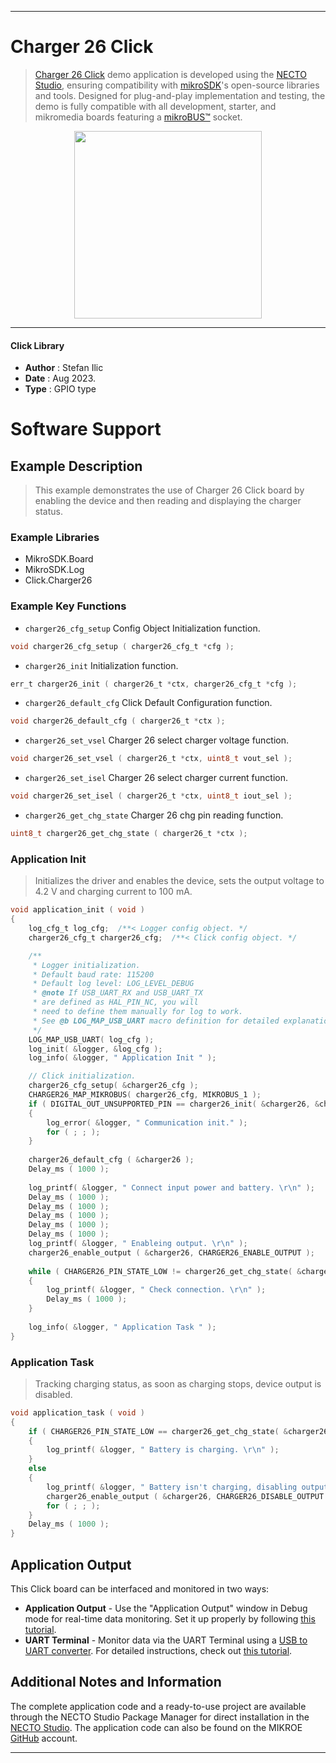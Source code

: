 
---
# Charger 26 Click

> [Charger 26 Click](https://www.mikroe.com/?pid_product=MIKROE-5882) demo application is developed using
the [NECTO Studio](https://www.mikroe.com/necto), ensuring compatibility with [mikroSDK](https://www.mikroe.com/mikrosdk)'s
open-source libraries and tools. Designed for plug-and-play implementation and testing, the demo is fully compatible with
all development, starter, and mikromedia boards featuring a [mikroBUS&trade;](https://www.mikroe.com/mikrobus) socket.

<p align="center">
  <img src="https://www.mikroe.com/?pid_product=MIKROE-5882&image=1" height=300px>
</p>

---

#### Click Library

- **Author**        : Stefan Ilic
- **Date**          : Aug 2023.
- **Type**          : GPIO type

# Software Support

## Example Description

> This example demonstrates the use of Charger 26 Click board by enabling the device
  and then reading and displaying the charger status.

### Example Libraries

- MikroSDK.Board
- MikroSDK.Log
- Click.Charger26

### Example Key Functions

- `charger26_cfg_setup` Config Object Initialization function.
```c
void charger26_cfg_setup ( charger26_cfg_t *cfg );
```

- `charger26_init` Initialization function.
```c
err_t charger26_init ( charger26_t *ctx, charger26_cfg_t *cfg );
```

- `charger26_default_cfg` Click Default Configuration function.
```c
void charger26_default_cfg ( charger26_t *ctx );
```

- `charger26_set_vsel` Charger 26 select charger voltage function.
```c
void charger26_set_vsel ( charger26_t *ctx, uint8_t vout_sel );
```

- `charger26_set_isel` Charger 26 select charger current function.
```c
void charger26_set_isel ( charger26_t *ctx, uint8_t iout_sel );
```

- `charger26_get_chg_state` Charger 26 chg pin reading function.
```c
uint8_t charger26_get_chg_state ( charger26_t *ctx );
```

### Application Init

> Initializes the driver and enables the device, sets the output 
  voltage to 4.2 V and charging current to 100 mA.

```c
void application_init ( void ) 
{
    log_cfg_t log_cfg;  /**< Logger config object. */
    charger26_cfg_t charger26_cfg;  /**< Click config object. */

    /** 
     * Logger initialization.
     * Default baud rate: 115200
     * Default log level: LOG_LEVEL_DEBUG
     * @note If USB_UART_RX and USB_UART_TX 
     * are defined as HAL_PIN_NC, you will 
     * need to define them manually for log to work. 
     * See @b LOG_MAP_USB_UART macro definition for detailed explanation.
     */
    LOG_MAP_USB_UART( log_cfg );
    log_init( &logger, &log_cfg );
    log_info( &logger, " Application Init " );

    // Click initialization.
    charger26_cfg_setup( &charger26_cfg );
    CHARGER26_MAP_MIKROBUS( charger26_cfg, MIKROBUS_1 );
    if ( DIGITAL_OUT_UNSUPPORTED_PIN == charger26_init( &charger26, &charger26_cfg ) ) 
    {
        log_error( &logger, " Communication init." );
        for ( ; ; );
    }
    
    charger26_default_cfg ( &charger26 );
    Delay_ms ( 1000 );
    
    log_printf( &logger, " Connect input power and battery. \r\n" );
    Delay_ms ( 1000 );
    Delay_ms ( 1000 );
    Delay_ms ( 1000 );
    Delay_ms ( 1000 );
    Delay_ms ( 1000 );
    log_printf( &logger, " Enableing output. \r\n" );
    charger26_enable_output ( &charger26, CHARGER26_ENABLE_OUTPUT );
    
    while ( CHARGER26_PIN_STATE_LOW != charger26_get_chg_state( &charger26 ) )
    {
        log_printf( &logger, " Check connection. \r\n" );
        Delay_ms ( 1000 );
    }
    
    log_info( &logger, " Application Task " );
}
```

### Application Task

> Tracking charging status, as soon as charging stops, device output is disabled.

```c
void application_task ( void ) 
{
    if ( CHARGER26_PIN_STATE_LOW == charger26_get_chg_state( &charger26 ) )
    {
        log_printf( &logger, " Battery is charging. \r\n" );
    }
    else
    {
        log_printf( &logger, " Battery isn't charging, disabling output. \r\n" );
        charger26_enable_output ( &charger26, CHARGER26_DISABLE_OUTPUT );
        for ( ; ; );
    }
    Delay_ms ( 1000 );
}
```

## Application Output

This Click board can be interfaced and monitored in two ways:
- **Application Output** - Use the "Application Output" window in Debug mode for real-time data monitoring.
Set it up properly by following [this tutorial](https://www.youtube.com/watch?v=ta5yyk1Woy4).
- **UART Terminal** - Monitor data via the UART Terminal using
a [USB to UART converter](https://www.mikroe.com/click/interface/usb?interface*=uart,uart). For detailed instructions,
check out [this tutorial](https://help.mikroe.com/necto/v2/Getting%20Started/Tools/UARTTerminalTool).

## Additional Notes and Information

The complete application code and a ready-to-use project are available through the NECTO Studio Package Manager for 
direct installation in the [NECTO Studio](https://www.mikroe.com/necto). The application code can also be found on
the MIKROE [GitHub](https://github.com/MikroElektronika/mikrosdk_click_v2) account.

---
